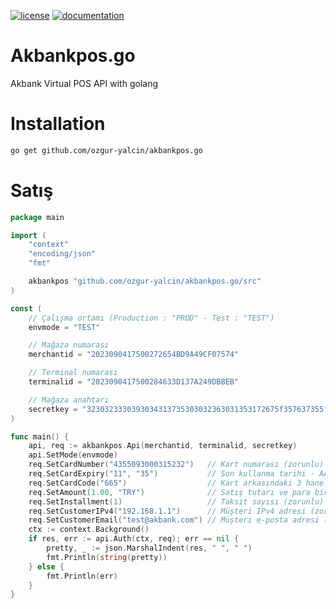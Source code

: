 [![license](https://img.shields.io/:license-mit-blue.svg)](https://github.com/ozgur-yalcin/akbankpos.go/blob/master/LICENSE.md)
[![documentation](https://pkg.go.dev/badge/github.com/ozgur-yalcin/akbankpos.go)](https://pkg.go.dev/github.com/ozgur-yalcin/akbankpos.go/src)

# Akbankpos.go
Akbank Virtual POS API with golang


# Installation
```bash
go get github.com/ozgur-yalcin/akbankpos.go
```

# Satış
```go
package main

import (
	"context"
	"encoding/json"
	"fmt"

	akbankpos "github.com/ozgur-yalcin/akbankpos.go/src"
)

const (
	// Çalışma ortamı (Production : "PROD" - Test : "TEST")
	envmode = "TEST"

	// Mağaza numarası
	merchantid = "2023090417500272654BD9A49CF07574"

	// Terminal numarası
	terminalid = "2023090417500284633D137A249DBBEB"

	// Mağaza anahtarı
	secretkey = "3230323330393034313735303032363031353172675f357637355f3273387373745f7233725f73323333383737335f323272383774767276327672323531355f"
)

func main() {
	api, req := akbankpos.Api(merchantid, terminalid, secretkey)
	api.SetMode(envmode)
	req.SetCardNumber("4355093000315232")   // Kart numarası (zorunlu)
	req.SetCardExpiry("11", "35")           // Son kullanma tarihi - AA,YY (zorunlu)
	req.SetCardCode("665")                  // Kart arkasındaki 3 haneli numara (zorunlu)
	req.SetAmount(1.00, "TRY")              // Satış tutarı ve para birimi (zorunlu)
	req.SetInstallment(1)                   // Taksit sayısı (zorunlu)
	req.SetCustomerIPv4("192.168.1.1")      // Müşteri IPv4 adresi (zorunlu)
	req.SetCustomerEmail("test@akbank.com") // Müşteri e-posta adresi (varsa)
	ctx := context.Background()
	if res, err := api.Auth(ctx, req); err == nil {
		pretty, _ := json.MarshalIndent(res, " ", " ")
		fmt.Println(string(pretty))
	} else {
		fmt.Println(err)
	}
}
```